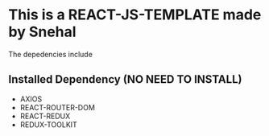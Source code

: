 # This is a REACT-JS-TEMPLATE made by Snehal

The depedencies include

## Installed Dependency (NO NEED TO INSTALL)

* AXIOS
* REACT-ROUTER-DOM
* REACT-REDUX
* REDUX-TOOLKIT
